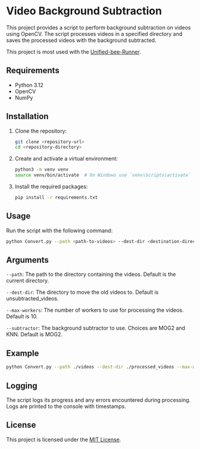 # Video Background Subtraction

This project provides a script to perform background subtraction on videos using OpenCV. The script processes videos in a specified directory and saves the processed videos with the background subtracted.

This project is most used with the [Unified-bee-Runner](https://github.com/Elias2660/Unified-bee-Runner).

## Requirements

- Python 3.12
- OpenCV
- NumPy

## Installation

1. Clone the repository:

   ```sh
   git clone <repository-url>
   cd <repository-directory>
   ```

2. Create and activate a virtual environment:

   ```sh
   python3 -m venv venv
   source venv/bin/activate  # On Windows use `venv\Scripts\activate`
   ```

3. Install the required packages:
   ```sh
   pip install -r requirements.txt
   ```

## Usage

Run the script with the following command:

```sh
python Convert.py --path <path-to-videos> --dest-dir <destination-directory> --max-workers <number-of-workers> --subtractor <subtractor-type>
```

## Arguments

`--path`: The path to the directory containing the videos. Default is the current directory. 

`--dest-dir`: The directory to move the old videos to. Default is unsubtracted_videos. 

`--max-workers`: The number of workers to use for processing the videos. Default is 10. 

`--subtractor`: The background subtractor to use. Choices are MOG2 and KNN. Default is MOG2.

## Example

```sh
python Convert.py --path ./videos --dest-dir ./processed_videos --max-workers 5 --subtractor KNN
```

## Logging

The script logs its progress and any errors encountered during processing. Logs are printed to the console with timestamps.

## License

This project is licensed under the [MIT License](LICENSE).
